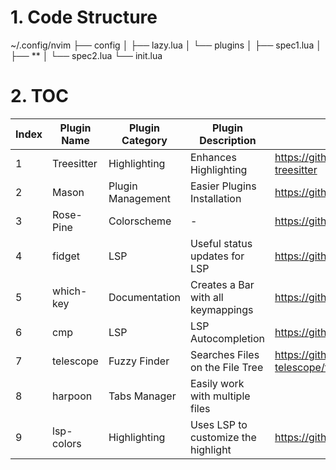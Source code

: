 # 1. Code Structure
~/.config/nvim
├── config
│   ├── lazy.lua
│   └── plugins
│       ├── spec1.lua
│       ├── **
│       └── spec2.lua
└── init.lua
# 2. TOC
|  Index  |  Plugin Name  |  Plugin Category  |  Plugin Description  |  Plugin Link  |
|---------|---------------|-------------------|----------------------|---------------|
|    1    | Treesitter    |  Highlighting     | Enhances Highlighting                | https://github.com/nvim-treesitter/nvim-treesitter |
|    2    | Mason         | Plugin Management | Easier Plugins Installation          | https://github.com/williamboman/mason.nvim |
|    3    | Rose-Pine     | Colorscheme       | -                                    | https://github.com/rose-pine/neovim |
|    4    | fidget        | LSP               | Useful status updates for LSP        | https://github.com/j-hui/fidget.nvim |
|    5    | which-key     | Documentation     | Creates a Bar with all keymappings   | https://github.com/folke/which-key.nvim |
|    6    | cmp           | LSP               | LSP Autocompletion                   | https://github.com/hrsh7th/cmp-nvim-lsp |
|    7    | telescope     | Fuzzy Finder      | Searches Files on the File Tree      | https://github.com/nvim-telescope/telescope.nvim |
|    8    | harpoon       | Tabs Manager      | Easily work with multiple files      |  |
|    9    | lsp-colors    | Highlighting      | Uses LSP to customize the highlight  | https://github.com/folke/lsp-colors.nvim |
